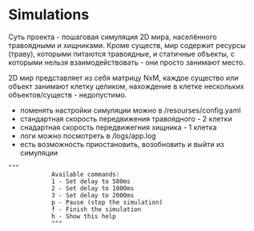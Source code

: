 # Simulations

Суть проекта - пошаговая симуляция 2D мира, населённого травоядными и хищниками.
Кроме существ, мир содержит ресурсы (траву), которыми питаются травоядные, и статичные
объекты, с которыми нельзя взаимодействовать - они просто занимают место.

2D мир представляет из себя матрицу NxM, каждое существо или объект занимают клетку целиком,
нахождение в клетке нескольких объектов/существ - недопустимо.

- поменять настройки симуляции можно в /resourses/config.yaml
- стандартная скорость передвижения травоядного - 2 клетки
- снадартная скорость передвижегния хищника - 1 клетка
- логи можно посмотреть в /logs/app.log
- есть возможность приостановить, возобновить и выйти из симуляции
```
"""
            Available commands:
            1 - Set delay to 500ms
            2 - Set delay to 1000ms
            3 - Set delay to 2000ms
            p - Pause (stop the simulation)
            f - Finish the simulation
            h - Show this help
            """
```